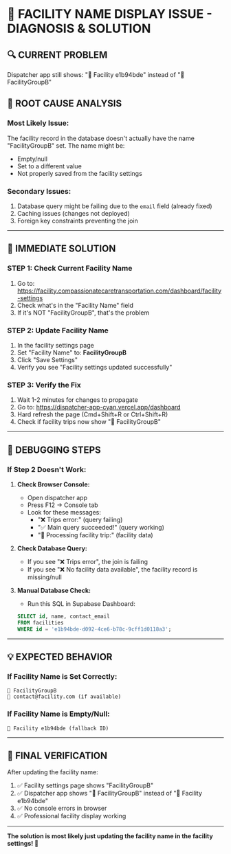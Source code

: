 # 🚨 FACILITY NAME DISPLAY ISSUE - DIAGNOSIS & SOLUTION

## 🔍 **CURRENT PROBLEM**
Dispatcher app still shows: "🏥 Facility e1b94bde" instead of "🏥 FacilityGroupB"

## 🎯 **ROOT CAUSE ANALYSIS**

### **Most Likely Issue:**
The facility record in the database doesn't actually have the name "FacilityGroupB" set. The name might be:
- Empty/null
- Set to a different value
- Not properly saved from the facility settings

### **Secondary Issues:**
1. Database query might be failing due to the `email` field (already fixed)
2. Caching issues (changes not deployed)
3. Foreign key constraints preventing the join

---

## 🔧 **IMMEDIATE SOLUTION**

### **STEP 1: Check Current Facility Name**
1. Go to: https://facility.compassionatecaretransportation.com/dashboard/facility-settings
2. Check what's in the "Facility Name" field
3. If it's NOT "FacilityGroupB", that's the problem

### **STEP 2: Update Facility Name**
1. In the facility settings page
2. Set "Facility Name" to: **FacilityGroupB**
3. Click "Save Settings"
4. Verify you see "Facility settings updated successfully"

### **STEP 3: Verify the Fix**
1. Wait 1-2 minutes for changes to propagate
2. Go to: https://dispatcher-app-cyan.vercel.app/dashboard
3. Hard refresh the page (Cmd+Shift+R or Ctrl+Shift+R)
4. Check if facility trips now show "🏥 FacilityGroupB"

---

## 🧪 **DEBUGGING STEPS**

### **If Step 2 Doesn't Work:**

1. **Check Browser Console:**
   - Open dispatcher app
   - Press F12 → Console tab
   - Look for these messages:
     - "❌ Trips error:" (query failing)
     - "✅ Main query succeeded!" (query working)
     - "🏥 Processing facility trip:" (facility data)

2. **Check Database Query:**
   - If you see "❌ Trips error", the join is failing
   - If you see "❌ No facility data available", the facility record is missing/null

3. **Manual Database Check:**
   - Run this SQL in Supabase Dashboard:
   ```sql
   SELECT id, name, contact_email 
   FROM facilities 
   WHERE id = 'e1b94bde-d092-4ce6-b78c-9cff1d0118a3';
   ```

---

## 💡 **EXPECTED BEHAVIOR**

### **If Facility Name is Set Correctly:**
```
🏥 FacilityGroupB
📧 contact@facility.com (if available)
```

### **If Facility Name is Empty/Null:**
```
🏥 Facility e1b94bde (fallback ID)
```

---

## 🎯 **FINAL VERIFICATION**

After updating the facility name:
1. ✅ Facility settings page shows "FacilityGroupB"
2. ✅ Dispatcher app shows "🏥 FacilityGroupB" instead of "🏥 Facility e1b94bde"
3. ✅ No console errors in browser
4. ✅ Professional facility display working

---

**The solution is most likely just updating the facility name in the facility settings! 🎉**
